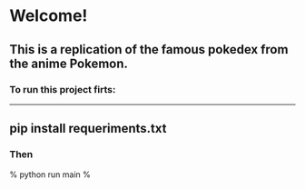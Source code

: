 # Welcome! #
## This is a replication of the famous pokedex from the anime Pokemon. ##
### To run this project firts: ###
---
pip install requeriments.txt
---
### Then ### 
%
python run main
%

